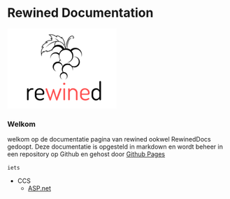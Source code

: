 <link rel="shortcut icon" type="image/x-icon" href="media/logo/favicon-32x32.png">


# Rewined Documentation
![Rewined](media/logo/rewined_logo_s.png)

### Welkom

welkom op de documentatie pagina van rewined ookwel RewinedDocs gedoopt.
Deze documentatie is opgesteld in markdown en wordt beheer in een repository op Github en gehost door
[Github Pages](https://rob-van-looveren.github.io/RewinedDocs/)

```
iets

```

* CCS
     * [ASP.net](content/CCS/asp_net)
